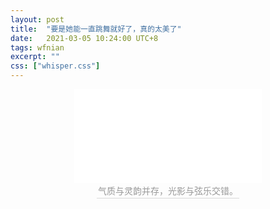 ```yaml
---
layout: post
title:  "要是她能一直跳舞就好了，真的太美了"
date:   2021-03-05 10:24:00 UTC+8
tags: wfnian
excerpt: ""
css: ["whisper.css"]
---
```


<center><iframe src="//player.bilibili.com/player.html?aid=289033342&bvid=BV1uf4y1r7qu&cid=292913675&page=1" scrolling="no" border="0" frameborder="no" framespacing="0" allowfullscreen="true"> </iframe><br><div style="border-bottom: 1px solid #d9d9d9;display: inline-block;color: #999;padding: 2px;">气质与灵韵并存，光影与弦乐交错。</div></center>

